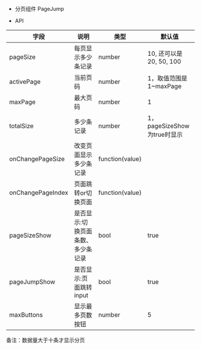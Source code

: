 - 分页组件  PageJump

- API

|字段                    |说明                          |类型              |默认值     
|---------------------- |------------------------------|------------------|--------------
| pageSize              | 每页显示多少条记录             |number            |10, 还可以是20, 50, 100
| activePage            | 当前页码                      |number            |1，取值范围是1~maxPage
| maxPage               | 最大页码                      |number            |1
| totalSize             | 多少条记录                    |number            |1，pageSizeShow为true时显示
| onChangePageSize      | 改变页面显示多少条记录         |function(value)   |
| onChangePageIndex     | 页面跳转or切换页面             |function(value)   |
| pageSizeShow          | 是否显示:切换页面条数、多少条记录|bool              |true
| pageJumpShow          | 是否显示:页面跳转input         |bool              |true
| maxButtons            | 显示最多页数按钮               |number            |5
备注：数据量大于十条才显示分页